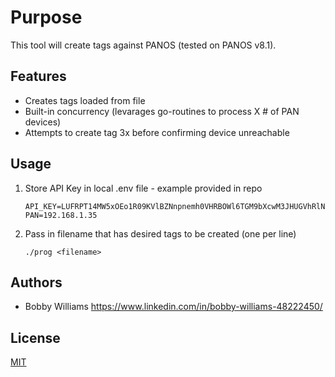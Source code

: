 # Purpose
This tool will create tags against PANOS (tested on PANOS v8.1).

## Features
- Creates tags loaded from file
- Built-in concurrency (levarages go-routines to process X # of PAN devices)
- Attempts to create tag 3x before confirming device unreachable

## Usage
1. Store API Key in local .env file - example provided in repo
   ```
   API_KEY=LUFRPT14MW5xOEo1R09KVlBZNnpnemh0VHRBOWl6TGM9bXcwM3JHUGVhRlNiY0dCR0srNERUQT09
   PAN=192.168.1.35
   ```
2. Pass in filename that has desired tags to be created (one per line)
   
   `./prog <filename>`

## Authors 
- Bobby Williams <https://www.linkedin.com/in/bobby-williams-48222450/>

## License
[MIT](LICENSE.md)